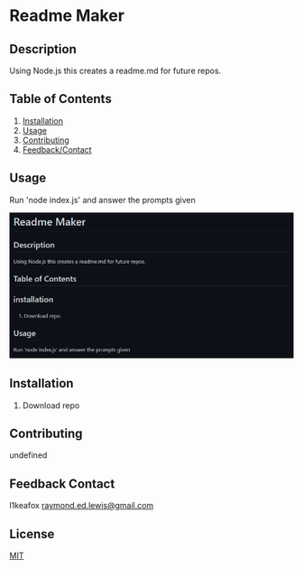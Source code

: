 # Readme Maker





## Description 
Using Node.js this creates a readme.md for future repos.


## Table of Contents 
1.  [Installation](#Installation)
2.  [Usage](#Usage)
3.  [Contributing](#Contributing)
4.  [Feedback/Contact](#Feedback)
## Usage 
Run 'node index.js' and answer the prompts given


![Website](/assets/images/readme.PNG)

## Installation 
1. Download repo 


## Contributing 
undefined


## Feedback Contact
l1keafox
raymond.ed.lewis@gmail.com


## License
[MIT](https://choosealicense.com/licenses/mit/)


